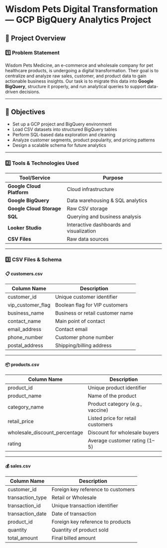 # Wisdom Pets Digital Transformation — GCP BigQuery Analytics Project


## 📁 Project Overview

### 1️⃣ Problem Statement  
Wisdom Pets Medicine, an e-commerce and wholesale company for pet healthcare products, is undergoing a digital transformation. Their goal is to centralize and analyze raw sales, customer, and product data to gain actionable business insights. Our task is to migrate this data into **Google BigQuery**, structure it properly, and run analytical queries to support data-driven decisions.

---

## 🎯 Objectives

- Set up a GCP project and BigQuery environment  
- Load CSV datasets into structured BigQuery tables  
- Perform SQL-based data exploration and cleaning  
- Analyze customer segments, product popularity, and pricing patterns  
- Design a scalable schema for future analytics

---

### 2️⃣ Tools & Technologies Used  

| Tool/Service               | Purpose                              |
|----------------------------|--------------------------------------|
| **Google Cloud Platform**  | Cloud infrastructure                 |
| **Google BigQuery**        | Data warehousing & SQL analytics     |
| **Google Cloud Storage**   | Raw CSV storage                      |
| **SQL**                    | Querying and business analysis       |
| **Looker Studio**          | Interactive dashboards and visualization |
| **CSV Files**              | Raw data sources                     |

---

### 3️⃣ CSV Files & Schema  

#### 📋 customers.csv  
| Column Name        | Description                        |
|--------------------|------------------------------------|
| customer_id        | Unique customer identifier         |
| vip_customer_flag  | Boolean flag for VIP customers     |
| business_name      | Business or retail customer name   |
| contact_name       | Main point of contact              |
| email_address      | Contact email                      |
| phone_number       | Customer phone number              |
| postal_address     | Shipping/billing address           |

---

#### 📦 products.csv  
| Column Name                 | Description                          |
|-----------------------------|--------------------------------------|
| product_id                  | Unique product identifier            |
| product_name                | Name of the product                  |
| category_name               | Product category (e.g., vaccine)     |
| retail_price                | Listed price for retail customers    |
| wholesale_discount_percentage | Discount for wholesale buyers    |
| rating                      | Average customer rating (1–5)        |

---

#### 💰 sales.csv  
| Column Name       | Description                              |
|-------------------|------------------------------------------|
| customer_id       | Foreign key reference to customers       |
| transaction_type  | Retail or Wholesale                      |
| transaction_id    | Unique transaction identifier            |
| transaction_date  | Date of transaction                      |
| product_id        | Foreign key reference to products        |
| quantity          | Quantity of product sold                 |
| total_amount      | Final billed amount                      |
